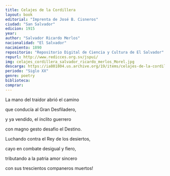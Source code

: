 ```yaml
---
title: Celajes de la Cordillera
layout: book
editorial: "Imprenta de José B. Cisneros"
ciudad: "San Salvador"
edicion: 1915
year: 
author: "Salvador Ricardo Merlos"
nacionalidad: "El Salvador"
nacimiento: 1890
repositorio: "Repositorio Digital de Ciencia y Cultura de El Salvador"
repurl: http://www.redicces.org.sv/jspui/
img: celajes_cordillera_salvador_ricardo_merlos_Morel.jpg
descarga: https://ia801804.us.archive.org/19/items/celajes-de-la-cordillera-salvador-ricardo-merlos/Celajes%20de%20la%20Cordillera%20-%20Salvador%20Ricardo%20Merlos.pdf
periodo: "Siglo XX"
genre: poetry
biblioteca: 
comprar: 
---
```

 

La mano del traidor  abrió el camino 
 
que conducía al Gran Desfiladero, 
 
y ya vendido, el ínclito guerrero
 
con magno gesto desafio el Destino.
 
 
Luchando contra el Rey de los desiertos,
 
cayo en combate desigual y fiero,
 
tributando a la patria amor sincero 
 
con sus trescientos  companeros muertos!
